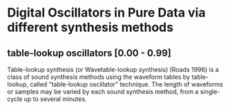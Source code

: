 # Digital Oscillators in Pure Data via different synthesis methods

## table-lookup oscillators [0.00 - 0.99]
Table-lookup synthesis (or Wavetable-lookup synthesis) (Roads 1996) 
is a class of sound synthesis methods using the waveform tables by table-lookup, 
called "table-lookup oscillator" technique. 
The length of waveforms or samples may be varied by each sound synthesis method, 
from a single-cycle up to several minutes.
